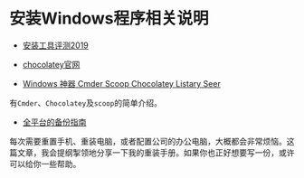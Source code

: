 # 安装Windows程序相关说明

* [安装工具评测2019](https://techwiser.com/windows-package-manager/)

* [chocolatey官网](chocolatey.org)

* [Windows 神器 Cmder Scoop Chocolatey Listary Seer](https://blog.csdn.net/u013205877/article/details/78993311)

有`Cmder`、`Chocolatey`及`scoop`的简单介绍。

* [全平台的备份指南](https://sspai.com/post/56272)

每次需要重置手机、重装电脑，或者配置公司的办公电脑，大概都会非常烦恼。这篇文章，我会提纲掣领地分享一下我的重装手册。如果你也正好想要写一份，或许可以给你一些帮助。
